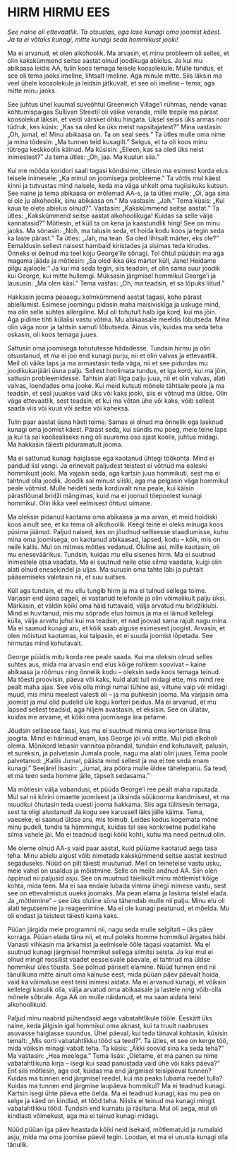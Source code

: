# HIRM HIRMU EES

  *See naine oli ettevaatlik. Ta otsustas, ega lase kunagi oma joomist käest. Ja ta ei võtaks kunagi, mitte kunagi seda hommikust jooki!*

Ma ei arvanud, et olen alkohoolik. Ma arvasin, et minu probleem oli selles, et olin kakskümmend seitse aastat olnud joodikuga abielus. Ja kui mu abikaasa leidis AA, tulin koos temaga teisele koosolekule. Mulle tundus, et see oli tema jaoks imeline, lihtsalt imeline. Aga minule mitte. Siis läksin ma veel ühele koosolekule ja leidsin jätkuvalt, et see oli imeline – tema, aga mitte minu jaoks.

See juhtus ühel kuumal suveõhtul Greenwich Village’i rühmas, nende vanas kohtumispaigas Sullivan Streetil oli väike veranda, mille trepile ma pärast koosolekut läksin, et veidi värsket õhku hingata. Uksel seisis üks armas noor tüdruk, kes küsis: „Kas sa oled ka üks meist napsitajatest?” Mina vastasin: „Oh, jumal, ei! Minu abikaasa on. Ta on seal sees.” Ta ütles mulle oma nime ja mina tõdesin: „Ma tunnen teid kusagilt.” Selgus, et ta oli koos minu tütrega keskkoolis käinud. Ma küsisin: „Eileen, kas sa oled üks neist inimestest?” Ja tema ütles: „Oh, jaa. Ma kuulun siia.”

Kui me mööda koridori saali tagasi kõndisime, ütlesin ma esimest korda elus teisele inimesele: „Ka minul on joomisega probleeme.” Ta võttis mul käest kinni ja tutvustas mind naisele, keda ma väga uhkelt oma tugiisikuks kutsun. See naine ja tema abikaasa on mõlemad AA-s, ja ta ütles mulle: „Oi, aga sina ei ole ju alkohoolik, sinu abikaasa on.” Ma vastasin: „Jah.” Tema küsis: „Kui kaua te olete abielus olnud?”. Vastasin: „Kakskümmend seitse aastat.” Ta ütles: „Kakskümmend seitse aastat alkohoolikuga! Kuidas sa selle välja kannatasid?” Mõtlesin, et küll ta on kena ja kaastundlik hing! See on minu jaoks. Ma sõnasin: „Noh, ma talusin seda, et hoida kodu koos ja tegin seda ka laste pärast.” Ta ütles: „Jah, ma tean. Sa oled lihtsalt märter, eks ole?” Eemaldusin sellest naisest hambaid kiristades ja sisimas teda kirudes. Õnneks ei öelnud ma teel koju George’ile sõnagi. Tol õhtul püüdsin ma aga magama jääda ja mõtlesin: „Sa oled ikka üks märter küll, Jane! Heidame pilgu ajaloole.” Ja kui ma seda tegin, siis teadsin, et olin sama suur joodik kui George, kui mitte hullemgi. Müksasin järgmisel hommikul George’i ja laususin: „Ma olen käsi.” Tema vastas: „Oh, ma teadsin, et sa lõpuks liitud.”

Hakkasin jooma peaaegu kolmkümmend aastat tagasi, kohe pärast abiellumist. Esimese joomingu pidasin maha maisiviskiga ja uskuge mind, ma olin selle suhtes allergiline. Mul oli tohutult halb iga kord, kui ma jõin. Aga pidime tihti külalisi vastu võtma. Mu abikaasale meeldis lõbutseda. Mina olin väga noor ja tahtsin samuti lõbutseda. Ainus viis, kuidas ma seda teha oskasin, oli koos temaga juues.

Sattusin oma joomisega tohututesse hädadesse. Tundsin hirmu ja olin otsustanud, et ma ei joo end kunagi purju, nii et olin valvas ja ettevaatlik. Meil oli väike laps ja ma armastasin teda väga, nii et see pidurdas mu joodikukarjääri üsna palju. Sellest hoolimata tundus, et iga kord, kui ma jõin, sattusin probleemidesse. Tahtsin alati liiga palju juua, nii et olin valvas, alati valvas, loendades oma jooke. Kui meid kutsuti mõnele tähtsale peole ja ma teadsin, et seal juuakse vaid üks või kaks jooki, siis ei võtnud ma üldse. Olin väga ettevaatlik, sest teadsin, et kui ma võtan ühe või kaks, võib sellest saada viis või kuus või seitse või kaheksa.

Tulin paar aastat üsna hästi toime. Samas ei olnud ma õnnelik ega lasknud kunagi oma joomist käest. Pärast seda, kui sündis mu poeg, meie teine laps ja kui ta sai kooliealiseks ning oli suurema osa ajast koolis, juhtus midagi. Ma hakkasin täiesti piduramatult jooma.

Ma ei sattunud kunagi haiglasse ega kaotanud ühtegi töökohta. Mind ei pandud iial vangi. Ja erinevalt paljudest teistest ei võtnud ma ealeski hommikust jooki. Ma vajasin seda, aga kartsin juua hommikuti, sest ma ei tahtnud olla joodik. Joodik sai minust siiski, aga ma pelgasin väga hommikul peale võtmist. Mulle heideti seda korduvalt nina peale, kui käisin pärastlõunal bridži mängimas, kuid ma ei joonud tõepoolest kunagi hommikul. Olin ikka veel eelmisest õhtust uimane.

Ma oleksin pidanud kaotama oma abikaasa ja ma arvan, et meid hoidiski koos ainult see, et ka tema oli alkohoolik. Keegi teine ei oleks minuga koos püsima jäänud. Paljud naised, kes on jõudnud sellisesse staadiumisse, kuhu mina oma joomisega, on kaotanud abikaasad, lapsed, kodu – kõik, mis on neile kallis. Mul on mitmes mõttes vedanud. Oluline asi, mille kaotasin, oli mu eneseväärikus. Tundsin, kuidas mu ellu sisenes hirm. Ma ei suutnud inimestele otsa vaadata. Ma ei suutnud neile otse silma vaadata, kuigi olin alati olnud enesekindel ja uljas. Ma surusin oma tahte läbi ja puhtalt pääsemiseks valetasin nii, et suu suitses.

Küll aga tundsin, et mu ellu tungib hirm ja ma ei tulnud sellega toime. Varjasin end üsna sageli, ei vastanud telefonile ja olin võimalikult palju üksi. Märkasin, et väldin kõiki oma häid tuttavaid, välja arvatud mu bridžiklubi. Mind ei huvitanud, mis mu sõprade elus toimus ja ma ei läinud kellelegi külla, välja arvatu juhul kui ma teadsin, et nad joovad sama rajult nagu mina. Ma ei saanud kunagi aru, et kõik saab alguse esimesest joogist. Arvasin, et olen mõistust kaotamas, kui taipasin, et ei suuda joomist lõpetada. See hirmutas mind kohutavalt.

George püüdis mitu korda ree peale saada. Kui ma oleksin olnud selles suhtes aus, mida ma arvasin end elus kõige rohkem soovivat – kaine abikaasa ja rõõmus ning õnnelik kodu – oleksin seda koos temaga teinud. Ma tõesti proovisin, päeva või kaks, kuid alati tuli midagi ette, mis mind ree pealt maha ajas. See võis olla mingi rumal tühine asi, viltune vaip või midagi muud, mis minu meelest valesti oli – ja ma puhkesin jooma. Ma varjasin oma joomist ja mul olid pudelid üle kogu korteri peidus. Ma ei arvanud, et mu lapsed sellest teadsid, aga hiljem avastasin, et eksisin. See on üllatav, kuidas me arvame, et kõiki oma joomisega ära petame.

Jõudsin sellisesse faasi, kus ma ei suutnud minna oma korterisse ilma joogita. Mind ei häirinud enam, kas George jõi või mitte. Mul pidi alkoholi olema. Mõnikord lebasin vannitoa põrandal, tundsin end kohutavalt, palusin, et sureksin, ja palvetasin Jumala poole, nagu ma alati olin juues Tema poole palvetanud: „Kallis Jumal, päästa mind sellest ja ma ei tee seda enam kunagi.” Seejärel lisasin: „Jumal, ära pööra mulle üldse tähelepanu. Sa tead, et ma teen seda homme jälle, täpselt sedasama.”

Ma mõtlesin välja vabandusi, et püüda George’i ree pealt maha raputada. Mul sai nii kõrini omaette joomisest ja üksinda süükoorma kandmisest, et ma muudkui õhutasin teda uuesti jooma hakkama. Siis aga tülitsesin temaga, sest ta oligi alustanud! Ja kogu see karussell läks jälle käima. Tema, vaeseke, ei saanud üldse aru, mis toimub. Leides kodus kogemata mõne minu pudeli, tundis ta hämmingut, kuidas tal see konkreetne pudel kahe silma vahele jäi. Ma ei teadnud isegi kõiki kohti, kuhu ma need peitnud olin.

Me oleme olnud AA-s vaid paar aastat, kuid püüame kaotatud aega tasa teha. Minu abielu algust võib nimetada kakskümmend seitse aastat kestnud segaduseks. Nüüd on pilt täiesti muutunud. Meil on teineteise vastu usku, meie vahel on usaldus ja mõistmine. Selle on meile andnud AA. Siin olen õppinud nii paljusid asju. See on muutnud täielikult minu mõtlemist kõige kohta, mida teen. Ma ei saa endale lubada vimma ühegi inimese vastu, sest see on ettevalmistus uueks joomaks. Ma pean elama ja laskma teistel elada. Ja „mõtlemine” – see üks oluline sõna tähendab mulle nii palju. Minu elu oli alati tegutsemine ja reageerimine. Ma ei ole kunagi peatunud, et mõelda. Mu oli endast ja teistest täiesti kama kaks.

Püüan järgida meie programmi nii, nagu seda mulle selgitati – üks päev korraga. Püüan elada täna nii, et mul poleks homme hommikul ärgates häbi. Vanasti vihkasin ma ärkamist ja eelmisele ööle tagasi vaatamist. Ma ei suutnud kunagi järgmisel hommikul sellega silmitsi seista. Ja kui mul ei olnud mingit roosilist vaadet eesseisvale päevale, ei tahtnud ma üldse hommikul üles tõusta. See polnud päriselt elamine. Nüüd tunnen end nii tänulikuna mitte ainult oma kainuse eest, mida püüan päev päevalt hoida, vaid ka võimaluse eest teisi inimesi aidata. Ma ei arvanud kunagi, et võiksin kellelegi kasulik olla, välja arvatud oma abikaasale ja lastele ning võib-olla mõnele sõbrale. Aga AA on mulle näidanud, et ma saan aidata teisi alkohoolikuid.

Paljud minu naabrid pühendasid aega vabatahtlikule tööle. Eeskätt üks naine, keda jälgisin igal hommikul oma aknast, kui ta truult naabruses asuvasse haiglasse suundus. Ühel päeval, kui teda tänaval kohtasin, küsisin temalt: „Mis sorti vabatahtlikku tööd sa teed?”. Ta ütles, et see on kerge töö, mida võiksin minagi vabalt teha. Ta küsis: „Äkki soovid sina ka seda teha?” Ma vastasin: „Hea meelega.” Tema lisas: „Oletame, et ma panen su nime vabatahtlikuna kirja – isegi kui saad panustada vaid ühe või kaks päeva?” Ent siis mõtlesin, aga oot, kuidas ma end järgmisel teisipäeval tunnen? Kuidas ma tunnen end järgmisel reedel, kui ma peaks lubama reedel tulla? Kuidas ma tunnen end järgmise laupäeva hommikul? Ma ei teadnud kunagi. Kartsin isegi ühte päeva ette öelda. Ma ei teadnud kunagi, kas mu pea on selge ja käed on kindlad, et tööd teha. Niisiis ei teinud ma kunagi mingit vabatahtlikku tööd. Tundsin end kurnatu ja räsituna. Mul oli aega, mul oli kindlasti võimekust, aga ma ei teinud kunagi midagi.

Nüüd püüan iga päev heastada kõiki neid isekaid, mõtlematuid ja rumalaid asju, mida ma oma joomise päevil tegin. Loodan, et ma ei unusta kunagi olla tänulik.
